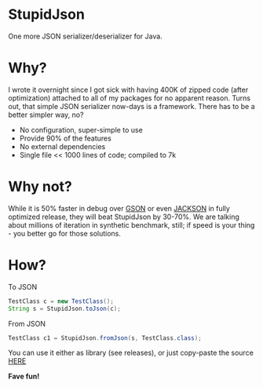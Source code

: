 # StupidJson
One more JSON serializer/deserializer for Java.

# Why?
I wrote it overnight since I got sick with having 400K of zipped code (after optimization) attached to all of my packages for no apparent reason. Turns out, that simple JSON serializer now-days is a framework.
There has to be a better simpler way, no?

* No configuration, super-simple to use
* Provide 90% of the features
* No external dependencies
* Single file << 1000 lines of code; compiled to 7k

# Why not?
While it is 50% faster in debug over [GSON](https://github.com/google/gson) or even [JACKSON](https://github.com/FasterXML/jackson) in fully optimized release, they will beat StupidJson by 30-70%. We are talking about millions of iteration in synthetic benchmark, still; if speed is your thing - you better go for those solutions.

# How?
To JSON
```java
TestClass c = new TestClass();
String s = StupidJson.toJson(c);
```

From JSON
```java
TestClass c1 = StupidJson.fromJson(s, TestClass.class);
```

You can use it either as library (see releases), or just copy-paste the source [HERE](https://github.com/alexportnov/StupidJson/blob/master/StupidJson/src/main/java/com/stupidjson/StupidJson.java)

**Fave fun!**
